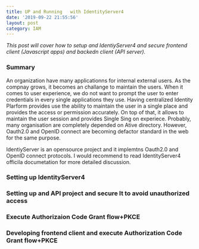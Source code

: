 ```yaml
---
title: UP and Running   with IdentityServer4
date: '2019-09-22 21:55:56'
layout: post
category: IAM
---
```


*This post will cover how to setup and IdentiyServer4 and secure frontend client (Javascript apps) and backedn client (API server).*

### Summary 

An organization have many applicationns for internal external users. As the compnay grows, it becomes an challange to maintain the users. When it comes to user experience, we do not want to prompt the user to enter credentials in every single applications they use. Having centralized Identity Plarform provides use the ability to maintain the user in a single place and provides the access or permission accurately. On top of that, it allows to maintain the user session and provides Single Sing on experiece. Probably, many organisation are completely depended on Ative directory. However,  Oauth2.0 and OpenID connect are becoming defactor standard in the web for the same purpose. 

IdentiyServer is an opensource project and it implemtns Oauth2.0 and OpenID connect protocols. I would recommend to read IdentityServer4 officila documetation for more detailed discussion. 





### Setting up IdentityServer4

### Setting up and API project and secure It to avoid unauthorized access

### Execute Authorizaion Code Grant flow+PKCE 

### Developing frontend client and execute Authorization Code Grant flow+PKCE
